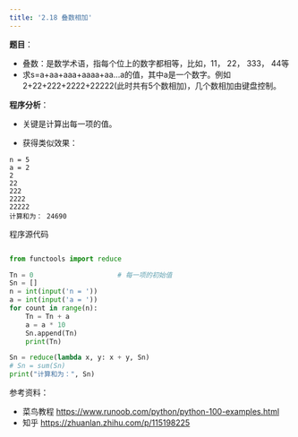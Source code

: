 ```yaml
---
title: '2.18 叠数相加'
---
```


**题目**：
- 叠数：是数学术语，指每个位上的数字都相等，比如，11， 22， 333， 44等
- 求s=a+aa+aaa+aaaa+aa...a的值，其中a是一个数字。例如2+22+222+2222+22222(此时共有5个数相加)，几个数相加由键盘控制。

**程序分析**：
* 关键是计算出每一项的值。


* 获得类似效果：
```
n = 5
a = 2
2
22
222
2222
22222
计算和为： 24690
```


程序源代码
```python

from functools import reduce

Tn = 0                     # 每一项的初始值
Sn = []
n = int(input('n = '))
a = int(input('a = '))
for count in range(n):
    Tn = Tn + a
    a = a * 10
    Sn.append(Tn)
    print(Tn)

Sn = reduce(lambda x, y: x + y, Sn)
# Sn = sum(Sn)
print("计算和为：", Sn)

```



参考资料：
* 菜鸟教程 https://www.runoob.com/python/python-100-examples.html
* 知乎 https://zhuanlan.zhihu.com/p/115198225